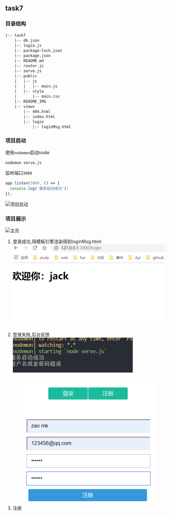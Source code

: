 ## task7
### 目录结构
```
|-- task7
    |-- db.json
    |-- login.js
    |-- package-lock.json
    |-- package.json
    |-- README.md
    |-- router.js
    |-- serve.js
    |-- public
    |   |-- js
    |   |   |-- main.js
    |   |-- style
    |       |-- main.css
    |-- README_IMG
    |-- views
        |-- 404.html
        |-- index.html
        |-- login
            |-- loginMsg.html

```

### 项目启动
使用`nodemon`启动node
```shell
nodemon serve.js
```
监听端口`3000`
```javascript
app.listen(3000, () => {
  console.log('服务启动成功');
});
```
![项目启动](/README_IMG/qidong.png)

### 项目展示

![主页](/README_IMG/index.png)

1. 登录成功,用模板引擎渲染得到loginMsg.html
   ![登录成功](README_IMG/denglu.png)

2. 登录失败,后台反馈
   ![登陆失败](README_IMG/loginerr.png)
   
3. 注册
   ![注册](README_IMG/register.png)

   